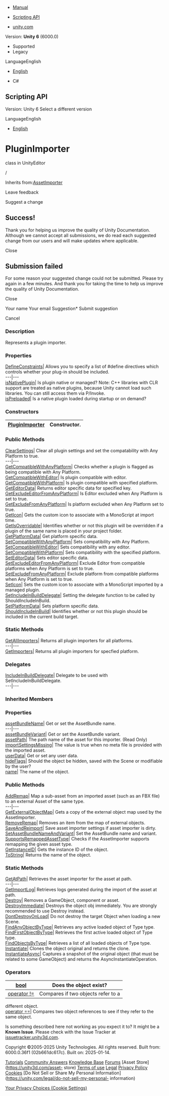 [ ]()

  * [Manual](../Manual/index.html)
  * [Scripting API](../ScriptReference/index.html)

  * [unity.com](https://unity.com/)

Version: **Unity 6** (6000.0)

  * Supported
  * Legacy

LanguageEnglish

  * [English]()

  * C#

[ ](https://docs.unity3d.com)

## Scripting API

Version: Unity 6 Select a different version

LanguageEnglish

  * [English]()

# PluginImporter

class in UnityEditor

/

Inherits from:[AssetImporter](AssetImporter.html)

Leave feedback

Suggest a change

## Success!

Thank you for helping us improve the quality of Unity Documentation. Although
we cannot accept all submissions, we do read each suggested change from our
users and will make updates where applicable.

Close

## Submission failed

For some reason your suggested change could not be submitted. Please <a>try
again</a> in a few minutes. And thank you for taking the time to help us
improve the quality of Unity Documentation.

Close

Your name Your email Suggestion* Submit suggestion

Cancel

[ ]()

### Description

Represents a plugin importer.

### Properties

[DefineConstraints](PluginImporter.DefineConstraints.html)| Allows you to
specify a list of #define directives which controls whether your plug-in
should be included.  
---|---  
[isNativePlugin](PluginImporter-isNativePlugin.html)| Is plugin native or
managed? Note: C++ libraries with CLR support are treated as native plugins,
because Unity cannot load such libraries. You can still access them via
P/Invoke.  
[isPreloaded](PluginImporter-isPreloaded.html)| Is a native plugin loaded
during startup or on demand?  
  
### Constructors

[PluginImporter](PluginImporter-ctor.html)| Constructor.  
---|---  
  
### Public Methods

[ClearSettings](PluginImporter.ClearSettings.html)| Clear all plugin settings
and set the compatability with Any Platform to true.  
---|---  
[GetCompatibleWithAnyPlatform](PluginImporter.GetCompatibleWithAnyPlatform.html)|
Checks whether a plugin is flagged as being compatible with Any Platform.  
[GetCompatibleWithEditor](PluginImporter.GetCompatibleWithEditor.html)| Is
plugin compatible with editor.  
[GetCompatibleWithPlatform](PluginImporter.GetCompatibleWithPlatform.html)| Is
plugin compatible with specified platform.  
[GetEditorData](PluginImporter.GetEditorData.html)| Returns editor specific
data for specified key.  
[GetExcludeEditorFromAnyPlatform](PluginImporter.GetExcludeEditorFromAnyPlatform.html)|
Is Editor excluded when Any Platform is set to true.  
[GetExcludeFromAnyPlatform](PluginImporter.GetExcludeFromAnyPlatform.html)| Is
platform excluded when Any Platform set to true.  
[GetIcon](PluginImporter.GetIcon.html)| Gets the custom icon to associate with
a MonoScript at import time.  
[GetIsOverridable](PluginImporter.GetIsOverridable.html)| Identifies whether
or not this plugin will be overridden if a plugin of the same name is placed
in your project folder.  
[GetPlatformData](PluginImporter.GetPlatformData.html)| Get platform specific
data.  
[SetCompatibleWithAnyPlatform](PluginImporter.SetCompatibleWithAnyPlatform.html)|
Sets compatibility with Any Platform.  
[SetCompatibleWithEditor](PluginImporter.SetCompatibleWithEditor.html)| Sets
compatibility with any editor.  
[SetCompatibleWithPlatform](PluginImporter.SetCompatibleWithPlatform.html)|
Sets compatibility with the specified platform.  
[SetEditorData](PluginImporter.SetEditorData.html)| Sets editor specific data.  
[SetExcludeEditorFromAnyPlatform](PluginImporter.SetExcludeEditorFromAnyPlatform.html)|
Exclude Editor from compatible platforms when Any Platform is set to true.  
[SetExcludeFromAnyPlatform](PluginImporter.SetExcludeFromAnyPlatform.html)|
Exclude platform from compatible platforms when Any Platform is set to true.  
[SetIcon](PluginImporter.SetIcon.html)| Sets the custom icon to associate with
a MonoScript imported by a managed plugin.  
[SetIncludeInBuildDelegate](PluginImporter.SetIncludeInBuildDelegate.html)|
Setting the delegate function to be called by ShouldIncludeInBuild.  
[SetPlatformData](PluginImporter.SetPlatformData.html)| Sets platform specific
data.  
[ShouldIncludeInBuild](PluginImporter.ShouldIncludeInBuild.html)| Identifies
whether or not this plugin should be included in the current build target.  
  
### Static Methods

[GetAllImporters](PluginImporter.GetAllImporters.html)| Returns all plugin
importers for all platforms.  
---|---  
[GetImporters](PluginImporter.GetImporters.html)| Returns all plugin importers
for specfied platform.  
  
### Delegates

[IncludeInBuildDelegate](PluginImporter.IncludeInBuildDelegate.html)| Delegate
to be used with SetIncludeInBuildDelegate.  
---|---  
  
### Inherited Members

### Properties

[assetBundleName](AssetImporter-assetBundleName.html)| Get or set the
AssetBundle name.  
---|---  
[assetBundleVariant](AssetImporter-assetBundleVariant.html)| Get or set the
AssetBundle variant.  
[assetPath](AssetImporter-assetPath.html)| The path name of the asset for this
importer. (Read Only)  
[importSettingsMissing](AssetImporter-importSettingsMissing.html)| The value
is true when no meta file is provided with the imported asset.  
[userData](AssetImporter-userData.html)| Get or set any user data.  
[hideFlags](Object-hideFlags.html)| Should the object be hidden, saved with
the Scene or modifiable by the user?  
[name](Object-name.html)| The name of the object.  
  
### Public Methods

[AddRemap](AssetImporter.AddRemap.html)| Map a sub-asset from an imported
asset (such as an FBX file) to an external Asset of the same type.  
---|---  
[GetExternalObjectMap](AssetImporter.GetExternalObjectMap.html)| Gets a copy
of the external object map used by the AssetImporter.  
[RemoveRemap](AssetImporter.RemoveRemap.html)| Removes an item from the map of
external objects.  
[SaveAndReimport](AssetImporter.SaveAndReimport.html)| Save asset importer
settings if asset importer is dirty.  
[SetAssetBundleNameAndVariant](AssetImporter.SetAssetBundleNameAndVariant.html)|
Set the AssetBundle name and variant.  
[SupportsRemappedAssetType](AssetImporter.SupportsRemappedAssetType.html)|
Checks if the AssetImporter supports remapping the given asset type.  
[GetInstanceID](Object.GetInstanceID.html)| Gets the instance ID of the
object.  
[ToString](Object.ToString.html)| Returns the name of the object.  
  
### Static Methods

[GetAtPath](AssetImporter.GetAtPath.html)| Retrieves the asset importer for
the asset at path.  
---|---  
[GetImportLog](AssetImporter.GetImportLog.html)| Retrieves logs generated
during the import of the asset at path.  
[Destroy](Object.Destroy.html)| Removes a GameObject, component or asset.  
[DestroyImmediate](Object.DestroyImmediate.html)| Destroys the object obj
immediately. You are strongly recommended to use Destroy instead.  
[DontDestroyOnLoad](Object.DontDestroyOnLoad.html)| Do not destroy the target
Object when loading a new Scene.  
[FindAnyObjectByType](Object.FindAnyObjectByType.html)| Retrieves any active
loaded object of Type type.  
[FindFirstObjectByType](Object.FindFirstObjectByType.html)| Retrieves the
first active loaded object of Type type.  
[FindObjectsByType](Object.FindObjectsByType.html)| Retrieves a list of all
loaded objects of Type type.  
[Instantiate](Object.Instantiate.html)| Clones the object original and returns
the clone.  
[InstantiateAsync](Object.InstantiateAsync.html)| Captures a snapshot of the
original object (that must be related to some GameObject) and returns the
AsyncInstantiateOperation.  
  
### Operators

[bool](Object-operator_Object.html)| Does the object exist?  
---|---  
[operator !=](Object-operator_ne.html)| Compares if two objects refer to a
different object.  
[operator ==](Object-operator_eq.html)| Compares two object references to see
if they refer to the same object.  
  
Is something described here not working as you expect it to? It might be a
**Known Issue**. Please check with the Issue Tracker at
[issuetracker.unity3d.com](https://issuetracker.unity3d.com).

Copyright ©2005-2025 Unity Technologies. All rights reserved. Built from:
6000.0.36f1 (02b661dc617c). Built on: 2025-01-14.

[Tutorials](https://unity3d.com/learn) [Community
Answers](https://answers.unity3d.com) [Knowledge
Base](https://support.unity3d.com/hc/en-us)
[Forums](https://forum.unity3d.com) [Asset Store](https://unity3d.com/asset-
store) [Terms of use](https://docs.unity3d.com/Manual/TermsOfUse.html)
[Legal](https://unity.com/legal) [Privacy
Policy](https://unity.com/legal/privacy-policy)
[Cookies](https://unity.com/legal/cookie-policy) [Do Not Sell or Share My
Personal Information](https://unity.com/legal/do-not-sell-my-personal-
information)

[Your Privacy Choices (Cookie Settings)](javascript:void\(0\);)

